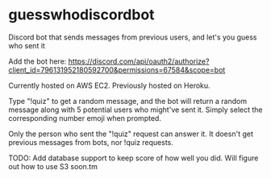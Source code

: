 # guesswhodiscordbot
Discord bot that sends messages from previous users, and let's you guess who sent it

Add the bot here:
https://discord.com/api/oauth2/authorize?client_id=796131952180592700&permissions=67584&scope=bot

Currently hosted on AWS EC2. Previously hosted on Heroku.

Type "!quiz" to get a random message, and the bot will return a random message along with 5 potential users who might've sent it. 
Simply select the corresponding number emoji when prompted.

Only the person who sent the "!quiz" request can answer it.
It doesn't get previous messages from bots, nor !quiz requests.

TODO: Add database support to keep score of how well you did. 
Will figure out how to use S3 soon.tm
